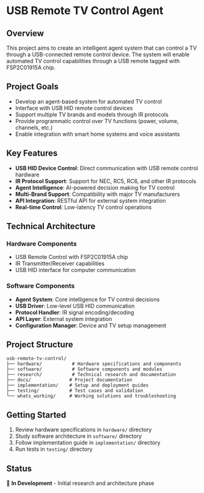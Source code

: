 # USB Remote TV Control Agent

## Overview
This project aims to create an intelligent agent system that can control a TV through a USB-connected remote control device. The system will enable automated TV control capabilities through a USB remote tagged with FSP2C01915A chip.

## Project Goals
- Develop an agent-based system for automated TV control
- Interface with USB HID remote control devices
- Support multiple TV brands and models through IR protocols
- Provide programmatic control over TV functions (power, volume, channels, etc.)
- Enable integration with smart home systems and voice assistants

## Key Features
- **USB HID Device Control**: Direct communication with USB remote control hardware
- **IR Protocol Support**: Support for NEC, RC5, RC6, and other IR protocols
- **Agent Intelligence**: AI-powered decision making for TV control
- **Multi-Brand Support**: Compatibility with major TV manufacturers
- **API Integration**: RESTful API for external system integration
- **Real-time Control**: Low-latency TV control operations

## Technical Architecture

### Hardware Components
- USB Remote Control with FSP2C01915A chip
- IR Transmitter/Receiver capabilities
- USB HID interface for computer communication

### Software Components
- **Agent System**: Core intelligence for TV control decisions
- **USB Driver**: Low-level USB HID communication
- **Protocol Handler**: IR signal encoding/decoding
- **API Layer**: External system integration
- **Configuration Manager**: Device and TV setup management

## Project Structure
```
usb-remote-tv-control/
├── hardware/           # Hardware specifications and components
├── software/           # Software components and modules
├── research/           # Technical research and documentation
├── docs/              # Project documentation
├── implementation/    # Setup and deployment guides
├── testing/           # Test cases and validation
└── whats_working/     # Working solutions and troubleshooting
```

## Getting Started
1. Review hardware specifications in `hardware/` directory
2. Study software architecture in `software/` directory
3. Follow implementation guide in `implementation/` directory
4. Run tests in `testing/` directory

## Status
🚧 **In Development** - Initial research and architecture phase

